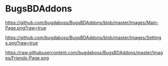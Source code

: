 # BugsBDAddons

https://github.com/bugdaboss/BugsBDAddons/blob/master/Images/Main-Page.png?raw=true

https://github.com/bugdaboss/BugsBDAddons/blob/master/Images/Settings.png?raw=true

https://raw.githubusercontent.com/bugdaboss/BugsBDAddons/master/Images/Friends-Page.png
